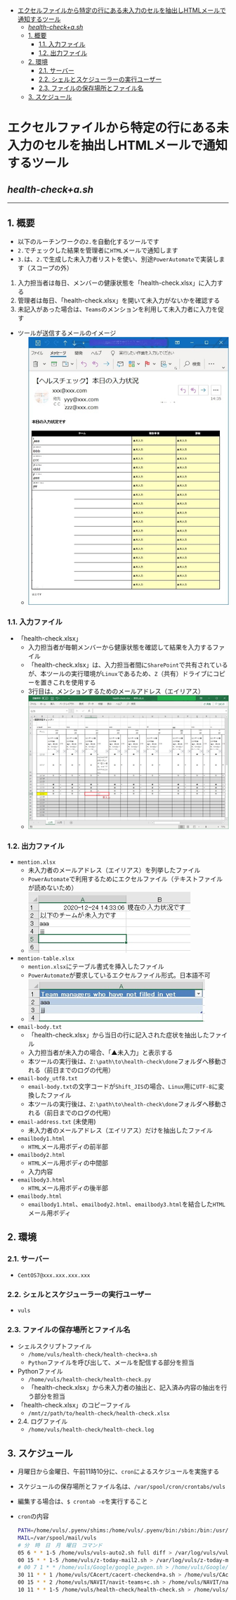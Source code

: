 <!-- TOC -->

- [エクセルファイルから特定の行にある未入力のセルを抽出しHTMLメールで通知するツール](#エクセルファイルから特定の行にある未入力のセルを抽出しhtmlメールで通知するツール)
  - [*health-check+a.sh*](#health-checkash)
  - [1. 概要](#1-概要)
    - [1.1. 入力ファイル](#11-入力ファイル)
    - [1.2. 出力ファイル](#12-出力ファイル)
  - [2. 環境](#2-環境)
    - [2.1. サーバー](#21-サーバー)
    - [2.2. シェルとスケジューラーの実行ユーザー](#22-シェルとスケジューラーの実行ユーザー)
    - [2.3. ファイルの保存場所とファイル名](#23-ファイルの保存場所とファイル名)
  - [3. スケジュール](#3-スケジュール)

<!-- /TOC -->

# エクセルファイルから特定の行にある未入力のセルを抽出しHTMLメールで通知するツール

## *health-check+a.sh*

---

## 1. 概要

- 以下のルーチンワークの`2.`を自動化するツールです
- `2.`でチェックした結果を管理者に`HTML`メールで通知します
- `3.`は、`2.`で生成した未入力者リストを使い、別途`PowerAutomate`で実装します（スコープの外）

1. 入力担当者は毎日、メンバーの健康状態を「health-check.xlsx」に入力する
1. 管理者は毎日、「health-check.xlsx」を開いて未入力がないかを確認する
1. 未記入があった場合は、`Teams`のメンションを利用して未入力者に入力を促す

- ツールが送信するメールのイメージ
  - ![email](img/email.jpg)

### 1.1. 入力ファイル

- 「health-check.xlsx」
  - 入力担当者が毎朝メンバーから健康状態を確認して結果を入力するファイル
  - 「health-check.xlsx」は、入力担当者間に`SharePoint`で共有されているが、本ツールの実行環境が`Linux`であるため、`Z`（共有）ドライブにコピーを置きこれを使用する
  - 3行目は、メンションするためのメールアドレス（エイリアス）
  - ![health](img/health.jpg)

### 1.2. 出力ファイル

- `mention.xlsx`
  - 未入力者のメールアドレス（エイリアス）を列挙したファイル
  - `PowerAutomate`で利用するためにエクセルファイル（テキストファイルが読めないため）
  - ![mention](img/mention.jpg)
- `mention-table.xlsx`
  - `mention.xlsx`にテーブル書式を挿入したファイル
  - `PowerAutomate`が要求しているエクセルファイル形式。日本語不可
  - ![mention-table](img/mention-table.jpg)
- `email-body.txt`
  - 「health-check.xlsx」から当日の行に記入された症状を抽出したファイル
  - 入力担当者が未入力の場合、「▲未入力」と表示する
  - 本ツールの実行後は、`Z:\path\to\health-check\done`フォルダへ移動される（前日までのログの代用）
- `email-body_utf8.txt`
  - `email-body.txt`の文字コードが`Shift_JIS`の場合、`Linux`用に`UTF-8`に変換したファイル
  - 本ツールの実行後は、`Z:\path\to\health-check\done`フォルダへ移動される（前日までのログの代用）
- `email-address.txt` (未使用)
  - 未入力者のメールアドレス（エイリアス）だけを抽出したファイル
- `emailbody1.html`
  - `HTML`メール用ボディの前半部
- `emailbody2.html`
  - `HTML`メール用ボディの中間部
  - 入力内容
- `emailbody3.html`
  - `HTML`メール用ボディの後半部
- `emailbody.html`
  - `emailbody1.html`、`emailbody2.html`、`emailbody3.html`を結合した`HTML`メール用ボディ


## 2. 環境

### 2.1. サーバー

- `CentOS7@xxx.xxx.xxx.xxx`

### 2.2. シェルとスケジューラーの実行ユーザー

- `vuls`

### 2.3. ファイルの保存場所とファイル名

- シェルスクリプトファイル
  - `/home/vuls/health-check/health-check+a.sh`
  - `Python`ファイルを呼び出して、メールを配信する部分を担当
- Pythonファイル
  - `/home/vuls/health-check/health-check.py`
  - 「health-check.xlsx」から未入力者の抽出と、記入済み内容の抽出を行う部分を担当
- 「health-check.xlsx」のコピーファイル
  - `/mnt/z/path/to/health-check/health-check.xlsx`
- 2.4. ログファイル
  - `/home/vuls/health-check/health-check.log`

## 3. スケジュール

- 月曜日から金曜日、午前11時10分に、`cron`によるスケジュールを実施する
- スケジュールの保存場所とファイル名は、`/var/spool/cron/crontabs/vuls`
- 編集する場合は、`$ crontab -e`を実行すること
- `cron`の内容
  
  ```bash
  PATH=/home/vuls/.pyenv/shims:/home/vuls/.pyenv/bin:/sbin:/bin:/usr/bin:/usr/local/bin:/usr/local/sbin:/usr/sbin:/usr/local/go/bin:/home/vuls/go/bin:/usr/lib/jvm/java/bin:/opt/apache-tomcat/apache-tomcat-7.0.50/bin:/home/vuls/.local/bin:/home/vuls/bin
  MAIL=/var/spool/mail/vuls
  # 分　時　日　月　曜日　コマンド
  05 6 * * 1-5 /home/vuls/vuls-auto2.sh full diff > /var/log/vuls/vuls-auto.log 2>&1
  00 15 * * 1-5 /home/vuls/z-today-mail2.sh > /var/log/vuls/z-today-mail.log 2>&1
  # 00 7 1 * * /home/vuls/Google/google_pwgen.sh > /home/vuls/Google/log/google_pwgen.log 2>&1
  30 11 * * 1 /home/vuls/CAcert/cacert-checkend+a.sh > /home/vuls/CAcert/cacert-checkend.log 2>&1
  00 15 * * 2 /home/vuls/NAVIT/navit-teams+c.sh > /home/vuls/NAVIT/navit.log 2>&1
  10 11 * * 1-5 /home/vuls/health-check/health-check.sh > /home/vuls/health-check/health-check.log 2>&1
  ```
